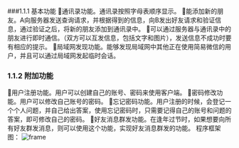 ###1.1.1 基本功能
通讯录功能。通讯录按照字母表顺序显示。
能添加新的朋友。A向服务器发送查询请求，并根据得到的信息，向B发出好友请求和验证信息，通过验证之后，将新的朋友添加到通讯录中。
可以通过服务器与通讯录中的朋友进行即时通信。（双方可以互发信息，包括文字和图片），发送信息不成功时要有相应的提示。
局域网发现功能。能够发现局域网中其他正在使用简易微信的用户，并且可以通过局域网发起临时会话。
### 1.1.2 附加功能
用户注册功能。用户可以创建自己的账号、密码来使用客户端。
密码修改功能。用户可以修改自己账号的密码。
忘记密码功能。用户注册的时候，会登记一个个人问题，并自己给出答案，使用忘记密码时，只需要记得自己的账号和问题的答案，即可修改自己的密码。
好友消息群发功能。在逢年过节时，如果想要向所有好友群发消息，则可以使用这个功能，实现好友消息群发的功能。
程序框架图：
![frame](https://github.com/songjinduo/The-project-of-NetWork/raw/master/image/frame.png)
